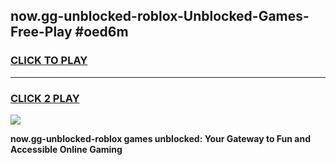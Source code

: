 
## now.gg-unblocked-roblox-Unblocked-Games-Free-Play #oed6m
<h3>
<a href="https://us.freeplayer.one?title=now.gg-unblocked-roblox&ref=9M">CLICK TO PLAY</a></h3>
<hr>

<h3>
<a href="https://us.freeplayer.one?title=now.gg-unblocked-roblox&ref=9M">CLICK 2 PLAY</a>
  
</h3>

<a href="https://us.freeplayer.one?title=now.gg-unblocked-roblox&ref=9M"><img src="https://clearcache.store/games.png"></a>


**now.gg-unblocked-roblox games unblocked: Your Gateway to Fun and Accessible Online Gaming**
